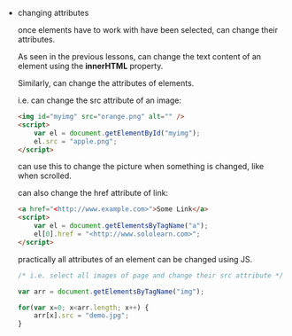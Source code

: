 -   changing attributes
    
    once elements have to work with have been selected, can change their attributes.
    
    As seen in the previous lessons, can change the text content of an element using the **innerHTML** property.
    
    Similarly, can change the attributes of elements.
    
    i.e. can change the src attribute of an image:
    
    ```html
    <img id="myimg" src="orange.png" alt="" />
    <script>
    	var el = document.getElementById("myimg");
    	el.src = "apple.png";
    </script>
    ```
    
    can use this to change the picture when something is changed, like when scrolled.
    
    can also change the href attribute of link:
    
    ```html
    <a href="<http://www.example.com>">Some Link</a>
    <script>
    	var el = document.getElementsByTagName("a");
    	el[0].href = "<http://www.sololearn.com>";
    </script>
    ```
    
    practically all attributes of an element can be changed using JS.
    
    ```jsx
    /* i.e. select all images of page and change their src attribute */
    
    var arr = document.getElementsByTagName("img");
    
    for(var x=0; x<arr.length; x++) {
    	arr[x].src = "demo.jpg";
    }
    ```